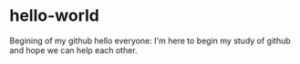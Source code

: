 # hello-world
Begining of my github
hello everyone:
I'm here to begin my study of github and hope we can help each other.
